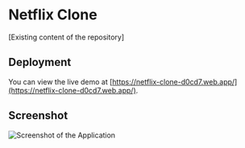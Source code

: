 # Netflix Clone

[Existing content of the repository]

## Deployment

You can view the live demo at [https://netflix-clone-d0cd7.web.app/](https://netflix-clone-d0cd7.web.app/).

## Screenshot

![Screenshot of the Application](screenshot.png)
